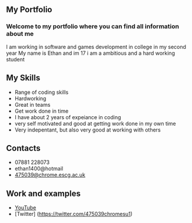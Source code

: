 ## My Portfolio
### Welcome to my portfolio where you can find all information about me


 I am working in software and games development in college in my second year 
 My name is Ethan and im 17 i am a ambitious and a hard working student
 
 
## My Skills
 - Range of coding skills
 - Hardworking
 - Great in teams
 - Get work done in time
 - I have about 2 years of expeiance in coding
 - very self motivated and good at getting work done in my own time
 - Very indepentant, but also very good at working with others
 
## Contacts
 - 07881 228073
 - ethan1400@hotmail
 - 475039@chrome.escg.ac.uk

## Work and examples
 - [YouTube](https://www.youtube.com/channel/UCZPgRcU2FACtBiURB2pJx-g?view_as=subscriber)
 - [Twitter] (https://twitter.com/475039chromesu1)
